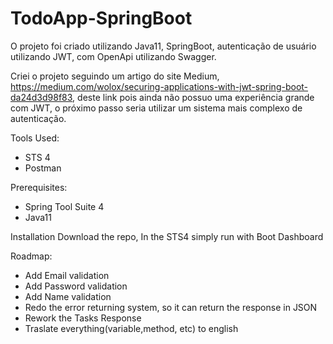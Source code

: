 # TodoApp-SpringBoot
O projeto foi criado utilizando Java11, SpringBoot, autenticação de usuário utilizando JWT, com OpenApi utilizando Swagger.

Criei o projeto seguindo um artigo do site Medium, https://medium.com/wolox/securing-applications-with-jwt-spring-boot-da24d3d98f83, deste link pois ainda não possuo uma experiência grande com JWT, o próximo passo seria utilizar um sistema mais complexo de autenticação.

Tools Used:
* STS 4
* Postman

Prerequisites:
* Spring Tool Suite 4
*  Java11

Installation
  Download the repo, In the STS4 simply run with Boot Dashboard

Roadmap:
* Add Email validation
* Add Password validation
* Add Name validation
* Redo the error returning system, so it can return the response in JSON
* Rework the Tasks Response
* Traslate everything(variable,method, etc) to english
